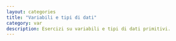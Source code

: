 ```yaml
---
layout: categories
title: "Variabili e tipi di dati"
category: var
description: Esercizi su variabili e tipi di dati primitivi.
---
```


